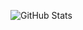 ![GitHub Stats](https://github-readme-stats.vercel.app/api?username=freadc0de&show_icons=true&theme=github_dark)
